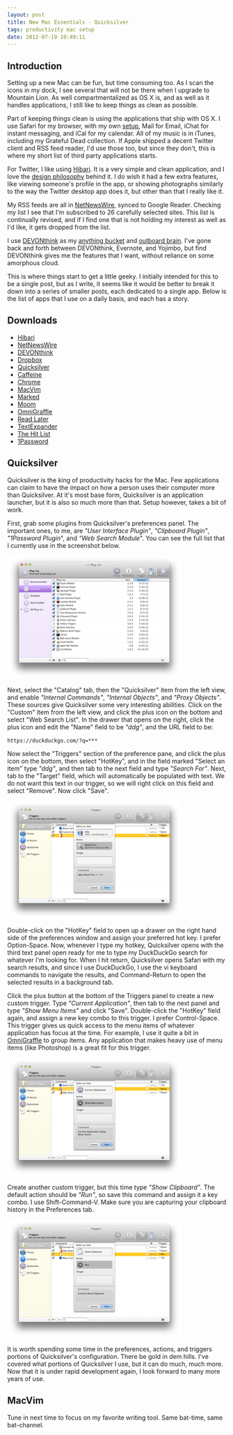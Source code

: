 ```yaml
---
layout: post
title: New Mac Essentials - Quicksilver
tags: productivity mac setup
date: 2012-07-19 10:49:11
---
```


## Introduction ##

Setting up a new Mac can be fun, but time consuming too. As I scan the icons in my dock, I see several that will not be there when I upgrade to Mountain Lion. As well compartmentalized as OS X is, and as well as it handles applications, I still like to keep things as clean as possible. 

Part of keeping things clean is using the applications that ship with OS X. I use Safari for my browser, with my own [setup][1], Mail for Email, iChat for instant messaging, and iCal for my calendar. All of my music is in iTunes, including my Grateful Dead collection. If Apple shipped a decent Twitter client and RSS feed reader, I'd use those too, but since they don't, this is where my short list of third party applications starts.

For Twitter, I like using [Hibari][2]. It is a very simple and clean application, and I love the [design philosophy][3] behind it. I do wish it had a few extra features, like viewing someone's profile in the app, or showing photographs similarly to the way the Twitter desktop app does it, but other than that I really like it. 

My RSS feeds are all in [NetNewsWire][4], synced to Google Reader. Checking my list I see that I'm subscribed to 26 carefully selected sites. This list is continually revised, and if I find one that is not holding my interest as well as I'd like, it gets dropped from the list. 

I use [DEVONthink][5] as my [anything bucket][6] and [outboard brain][10]. I've gone back and forth between DEVONthink, Evernote, and Yojimbo, but find DEVONthink gives me the features that I want, without reliance on some amorphous cloud.  

This is where things start to get a little geeky. I initially intended for this to be a single post, but as I write, it seems like it would be better to break it down into a series of smaller posts, each dedicated to a single app. Below is the list of apps that I use on a daily basis, and each has a story. 

## Downloads ##

* [Hibari][2]
* [NetNewsWire][4]
* [DEVONthink][5]
* [Dropbox][7]
* [Quicksilver][8]
* [Caffeine][9]
* [Chrome][11]
* [MacVim][12]
* [Marked][13]
* [Moom][14]
* [OmniGraffle][15]
* [Read Later][16]
* [TextExpander][17]
* [The Hit List][18]
* [1Password][19]



## Quicksilver ##

Quicksilver is the king of productivity hacks for the Mac. Few applications can claim to have the impact on how a person uses their computer more than Quicksilver. At it's most base form, Quicksilver is an application launcher, but it is also so much more than that. Setup however, takes a bit of work. 

First, grab some plugins from Quicksilver's preferences panel. The important ones, to me, are *"User Interface Plugin"*, *"Clipboard Plugin"*, *"1Password Plugin*", and *"Web Search Module*". You can see the full list that I currently use in the screenshot below.

<a href="/media/qsprefs.png"><img src="/media/qsprefs_thumb.png" /></a>

Next, select the "Catalog" tab, then the "Quicksilver" item from the left view, and enable *"Internal Commands"*, *"Internal Objects"*, and *"Proxy Objects"*. These sources give Quicksilver some very interesting abilities. Click on the "Custom" item from the left view, and click the plus icon on the bottom and select "Web Search List". In the drawer that opens on the right, click the plus icon and edit the "Name" field to be *"ddg"*, and the URL field to be: 

    https://duckduckgo.com/?q=***

Now select the "Triggers" section of the preference pane, and click the plus icon on the bottom, then select "HotKey", and in the field marked "Select an item" type *"ddg"*, and then tab to the next field and type *"Search For"*. Next, tab to the "Target" field, which will automatically be populated with text. We do not want this text in our trigger, so we will right click on this field and select "Remove". Now click "Save". 

<a href="/media/ddg_setup.png"><img src="/media/ddg_setup_thumb.png" /></a>

Double-click on the "HotKey" field to open up a drawer on the right hand side of the preferences window and assign your preferred hot key. I prefer Option-Space. Now, whenever I type my hotkey, Quicksilver opens with the third text panel open ready for me to type my DuckDuckGo search for whatever I'm looking for. When I hit return, Quicksilver opens Safari with my search results, and since I use DuckDuckGo, I use the vi keyboard commands to navigate the results, and Command-Return to open the selected results in a background tab. 

Click the plus button at the bottom of the Triggers panel to create a new custom trigger. Type *"Current Application"*, then tab to the next panel and type *"Show Menu Items"* and click "Save". Double-click the "HotKey" field again, and assign a new key combo to this trigger. I prefer Control-Space. This trigger gives us quick access to the menu items of whatever application has focus at the time. For example, I use it quite a bit in [OmniGraffle][15] to group items. Any application that makes heavy use of menu items (like Photoshop) is a great fit for this trigger. 

<a href="/media/current_app.png"><img src="/media/current_app_thumb.png" /></a>

Create another custom trigger, but this time type *"Show Clipboard"*. The default action should be *"Run"*, so save this command and assign it a key combo. I use Shift-Command-V. Make sure you are capturing your clipboard history in the Preferences tab. 

<a href="/media/show_clipboard.png"><img src="/media/show_clipboard_thumb.png" /></a>

It is worth spending some time in the preferences, actions, and triggers portions of Quicksilver's configuration. There be gold in dem hills. I've covered what portions of Quicksilver I use, but it can do much, much more. Now that it is under rapid development again, I look forward to many more years of use. 

## MacVim ##

Tune in next time to focus on my favorite writing tool. Same bat-time, same bat-channel.




[1]: https://jonathanbuys.com/01-27-2011/Keyboard_Driven_Safari.html 
[2]: http://hibariapp.com/ 
[3]: http://violasong.com/2012/01/hibari-design-philosophy
[4]: http://netnewswireapp.com/
[5]: http://www.devontechnologies.com/products/devonthink/overview.html
[6]: http://shawnblanc.net/2009/09/yojimbo-and-anything-buckets/
[7]: http://www.dropbox.com/
[8]: http://qsapp.com
[9]: http://www.lightheadsw.com/caffeine/
[10]: http://www.wired.com/techbiz/people/magazine/15-10/st_thompson/
[11]: http://daringfireball.net/2010/11/flash_free_and_cheating_with_google_chrome
[12]: https://code.google.com/p/macvim/
[13]: http://markedapp.com/
[14]: http://manytricks.com/moom/
[15]: http://www.omnigroup.com/products/omnigraffle/
[16]: http://mischneider.net/readlaterapp/
[17]: http://smilesoftware.com/TextExpander/
[18]: http://www.potionfactory.com/thehitlist/
[19]: https://agilebits.com/onepassword
